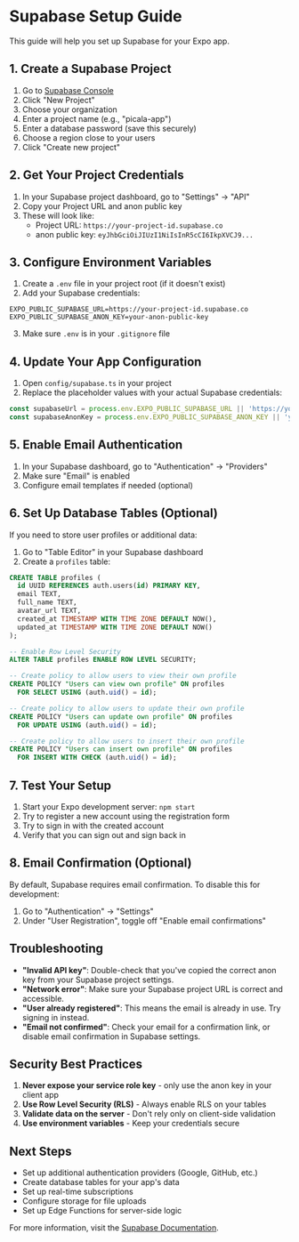 # Supabase Setup Guide

This guide will help you set up Supabase for your Expo app.

## 1. Create a Supabase Project

1. Go to [Supabase Console](https://supabase.com/dashboard)
2. Click "New Project"
3. Choose your organization
4. Enter a project name (e.g., "picala-app")
5. Enter a database password (save this securely)
6. Choose a region close to your users
7. Click "Create new project"

## 2. Get Your Project Credentials

1. In your Supabase project dashboard, go to "Settings" → "API"
2. Copy your Project URL and anon public key
3. These will look like:
   - Project URL: `https://your-project-id.supabase.co`
   - anon public key: `eyJhbGciOiJIUzI1NiIsInR5cCI6IkpXVCJ9...`

## 3. Configure Environment Variables

1. Create a `.env` file in your project root (if it doesn't exist)
2. Add your Supabase credentials:

```env
EXPO_PUBLIC_SUPABASE_URL=https://your-project-id.supabase.co
EXPO_PUBLIC_SUPABASE_ANON_KEY=your-anon-public-key
```

3. Make sure `.env` is in your `.gitignore` file

## 4. Update Your App Configuration

1. Open `config/supabase.ts` in your project
2. Replace the placeholder values with your actual Supabase credentials:

```typescript
const supabaseUrl = process.env.EXPO_PUBLIC_SUPABASE_URL || 'https://your-project-id.supabase.co';
const supabaseAnonKey = process.env.EXPO_PUBLIC_SUPABASE_ANON_KEY || 'your-anon-public-key';
```

## 5. Enable Email Authentication

1. In your Supabase dashboard, go to "Authentication" → "Providers"
2. Make sure "Email" is enabled
3. Configure email templates if needed (optional)

## 6. Set Up Database Tables (Optional)

If you need to store user profiles or additional data:

1. Go to "Table Editor" in your Supabase dashboard
2. Create a `profiles` table:

```sql
CREATE TABLE profiles (
  id UUID REFERENCES auth.users(id) PRIMARY KEY,
  email TEXT,
  full_name TEXT,
  avatar_url TEXT,
  created_at TIMESTAMP WITH TIME ZONE DEFAULT NOW(),
  updated_at TIMESTAMP WITH TIME ZONE DEFAULT NOW()
);

-- Enable Row Level Security
ALTER TABLE profiles ENABLE ROW LEVEL SECURITY;

-- Create policy to allow users to view their own profile
CREATE POLICY "Users can view own profile" ON profiles
  FOR SELECT USING (auth.uid() = id);

-- Create policy to allow users to update their own profile
CREATE POLICY "Users can update own profile" ON profiles
  FOR UPDATE USING (auth.uid() = id);

-- Create policy to allow users to insert their own profile
CREATE POLICY "Users can insert own profile" ON profiles
  FOR INSERT WITH CHECK (auth.uid() = id);
```

## 7. Test Your Setup

1. Start your Expo development server: `npm start`
2. Try to register a new account using the registration form
3. Try to sign in with the created account
4. Verify that you can sign out and sign back in

## 8. Email Confirmation (Optional)

By default, Supabase requires email confirmation. To disable this for development:

1. Go to "Authentication" → "Settings"
2. Under "User Registration", toggle off "Enable email confirmations"

## Troubleshooting

- **"Invalid API key"**: Double-check that you've copied the correct anon key from your Supabase project settings.
- **"Network error"**: Make sure your Supabase project URL is correct and accessible.
- **"User already registered"**: This means the email is already in use. Try signing in instead.
- **"Email not confirmed"**: Check your email for a confirmation link, or disable email confirmation in Supabase settings.

## Security Best Practices

1. **Never expose your service role key** - only use the anon key in your client app
2. **Use Row Level Security (RLS)** - Always enable RLS on your tables
3. **Validate data on the server** - Don't rely only on client-side validation
4. **Use environment variables** - Keep your credentials secure

## Next Steps

- Set up additional authentication providers (Google, GitHub, etc.)
- Create database tables for your app's data
- Set up real-time subscriptions
- Configure storage for file uploads
- Set up Edge Functions for server-side logic

For more information, visit the [Supabase Documentation](https://supabase.com/docs).
